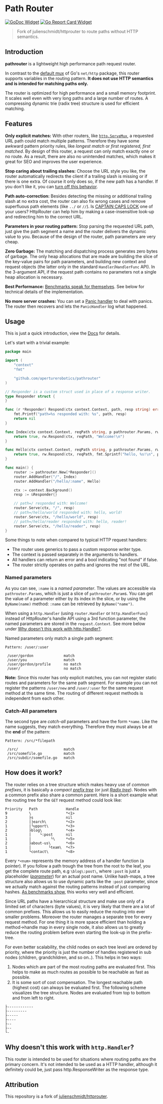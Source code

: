 # Path Router

[![GoDoc Widget]][GoDoc] [![Go Report Card Widget]][Go Report Card]

> Fork of julienschmidt/httprouter to route paths without HTTP semantics.

[GoDoc]: https://godoc.org/github.com/aperturerobotics/httprouter
[GoDoc Widget]: https://godoc.org/github.com/aperturerobotics/httprouter?status.svg
[Go Report Card Widget]: https://goreportcard.com/badge/github.com/aperturerobotics/httprouter
[Go Report Card]: https://goreportcard.com/report/github.com/aperturerobotics/httprouter

## Introduction

**pathrouter** is a lightweight high performance path request router.

In contrast to the [default mux](https://golang.org/pkg/net/http/#ServeMux) of
Go's `net/http` package, this router supports variables in the routing pattern.
**It does not use HTTP semantics and is intended for matching paths only.**

The router is optimized for high performance and a small memory footprint. It
scales well even with very long paths and a large number of routes. A
compressing dynamic trie (radix tree) structure is used for efficient matching.

## Features

**Only explicit matches:** With other routers, like [`http.ServeMux`](https://golang.org/pkg/net/http/#ServeMux), a requested URL path could match multiple patterns. Therefore they have some awkward pattern priority rules, like *longest match* or *first registered, first matched*. By design of this router, a request can only match exactly one or no route. As a result, there are also no unintended matches, which makes it great for SEO and improves the user experience.

**Stop caring about trailing slashes:** Choose the URL style you like, the router automatically redirects the client if a trailing slash is missing or if there is one extra. Of course it only does so, if the new path has a handler. If you don't like it, you can [turn off this behavior](https://godoc.org/github.com/aperturerobotics/pathrouter#Router.RedirectTrailingSlash).

**Path auto-correction:** Besides detecting the missing or additional trailing slash at no extra cost, the router can also fix wrong cases and remove superfluous path elements (like `../` or `//`). Is [CAPTAIN CAPS LOCK](http://www.urbandictionary.com/define.php?term=Captain+Caps+Lock) one of your users? HttpRouter can help him by making a case-insensitive look-up and redirecting him to the correct URL.

**Parameters in your routing pattern:** Stop parsing the requested URL path, just give the path segment a name and the router delivers the dynamic value to you. Because of the design of the router, path parameters are very cheap.

**Zero Garbage:** The matching and dispatching process generates zero bytes of garbage. The only heap allocations that are made are building the slice of the key-value pairs for path parameters, and building new context and request objects (the latter only in the standard `Handler`/`HandlerFunc` API). In the 3-argument API, if the request path contains no parameters not a single heap allocation is necessary.

**Best Performance:** [Benchmarks speak for themselves](https://github.com/julienschmidt/go-http-routing-benchmark). See below for technical details of the implementation.

**No more server crashes:** You can set a [Panic handler](https://godoc.org/github.com/aperturerobotics/pathrouter#Router.PanicHandler) to deal with panics. The router then recovers and lets the `PanicHandler` log what happened.

## Usage

This is just a quick introduction, view the [Docs](http://pkg.go.dev/github.com/aperturerobotics/pathrouter) for details.

Let's start with a trivial example:

```go
package main

import (
	"context"
	"fmt"

	"github.com/aperturerobotics/pathrouter"
)

// Responder is a custom struct used in place of a response writer.
type Responder struct {
}

func (r *Responder) Respond(ctx context.Context, path, resp string) error {
	fmt.Printf("path=%s responded with: %s", path, resp)
	return nil
}

func Index(ctx context.Context, reqPath string, p pathrouter.Params, rw *Responder) (bool, error) {
	return true, rw.Respond(ctx, reqPath, "Welcome!\n")
}

func Hello(ctx context.Context, reqPath string, p pathrouter.Params, rw *Responder) (bool, error) {
	return true, rw.Respond(ctx, reqPath, fmt.Sprintf("hello, %s!\n", p.ByName("name")))
}

func main() {
	router := pathrouter.New[*Responder]()
	router.AddHandler("/", Index)
	router.AddHandler("/hello/:name", Hello)

	ctx := context.Background()
	resp := &Responder{}

    // path=/ responded with: Welcome!
	router.Serve(ctx, "/", resp)
    // path=/hello/world responded with: hello, world!
	router.Serve(ctx, "/hello/world", resp)
    // path=/hello/reader responded with: hello, reader!
	router.Serve(ctx, "/hello/reader", resp)
}
```

Some things to note when compared to typical HTTP request handlers:

 - The router uses generics to pass a custom response writer type.
 - The context is passed separately in the arguments to handlers.
 - All handlers can return an error and a bool indicating "not found" if false.
 - The router strictly operates on paths and ignores the rest of the URL.

### Named parameters

As you can see, `:name` is a *named parameter*. The values are accessible via `pathrouter.Params`, which is just a slice of `pathrouter.Param`s. You can get the value of a parameter either by its index in the slice, or by using the `ByName(name)` method: `:name` can be retrieved by `ByName("name")`.

When using a `http.Handler` (using `router.Handler` or `http.HandlerFunc`) instead of HttpRouter's handle API using a 3rd function parameter, the named parameters are stored in the `request.Context`. See more below under [Why doesn't this work with http.Handler?](#why-doesnt-this-work-with-httphandler).

Named parameters only match a single path segment:

```
Pattern: /user/:user

 /user/gordon              match
 /user/you                 match
 /user/gordon/profile      no match
 /user/                    no match
```

**Note:** Since this router has only explicit matches, you can not register static routes and parameters for the same path segment. For example you can not register the patterns `/user/new` and `/user/:user` for the same request method at the same time. The routing of different request methods is independent from each other.

### Catch-All parameters

The second type are *catch-all* parameters and have the form `*name`. Like the name suggests, they match everything. Therefore they must always be at the **end** of the pattern:

```
Pattern: /src/*filepath

 /src/                     match
 /src/somefile.go          match
 /src/subdir/somefile.go   match
```

## How does it work?

The router relies on a tree structure which makes heavy use of *common prefixes*, it is basically a *compact* [*prefix tree*](https://en.wikipedia.org/wiki/Trie) (or just [*Radix tree*](https://en.wikipedia.org/wiki/Radix_tree)). Nodes with a common prefix also share a common parent. Here is a short example what the routing tree for the `GET` request method could look like:

```
Priority   Path             Handle
9          \                *<1>
3          ├s               nil
2          |├earch\         *<2>
1          |└upport\        *<3>
2          ├blog\           *<4>
1          |    └:post      nil
1          |         └\     *<5>
2          ├about-us\       *<6>
1          |        └team\  *<7>
1          └contact\        *<8>
```

Every `*<num>` represents the memory address of a handler function (a pointer). If you follow a path trough the tree from the root to the leaf, you get the complete route path, e.g `\blog\:post\`, where `:post` is just a placeholder ([*parameter*](#named-parameters)) for an actual post name. Unlike hash-maps, a tree structure also allows us to use dynamic parts like the `:post` parameter, since we actually match against the routing patterns instead of just comparing hashes. [As benchmarks show](https://github.com/julienschmidt/go-http-routing-benchmark), this works very well and efficient.

Since URL paths have a hierarchical structure and make use only of a limited set of characters (byte values), it is very likely that there are a lot of common prefixes. This allows us to easily reduce the routing into ever smaller problems. Moreover the router manages a separate tree for every request method. For one thing it is more space efficient than holding a method->handle map in every single node, it also allows us to greatly reduce the routing problem before even starting the look-up in the prefix-tree.

For even better scalability, the child nodes on each tree level are ordered by priority, where the priority is just the number of handles registered in sub nodes (children, grandchildren, and so on..). This helps in two ways:

1. Nodes which are part of the most routing paths are evaluated first. This helps to make as much routes as possible to be reachable as fast as possible.
2. It is some sort of cost compensation. The longest reachable path (highest cost) can always be evaluated first. The following scheme visualizes the tree structure. Nodes are evaluated from top to bottom and from left to right.

```
├------------
├---------
├-----
├----
├--
├--
└-
```

## Why doesn't this work with `http.Handler`?

This router is intended to be used for situations where routing paths are the
primary concern. It's not intended to be used as a HTTP handler, although it
definitely could be, just pass http.ResponseWriter as the response type.

## Attribution

This repository is a fork of [julienschmidt/httprouter].

[julienschmidt/httprouter]: https://github.com/julienschmidt/httprouter
